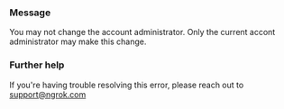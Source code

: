 
### Message
You may not change the account administrator. Only the current accont administrator may make this change.

### Further help
If you're having trouble resolving this error, please reach out to [support@ngrok.com](mailto:support@ngrok.com?subject=Help%20with%20ERR_NGROK_6607)

